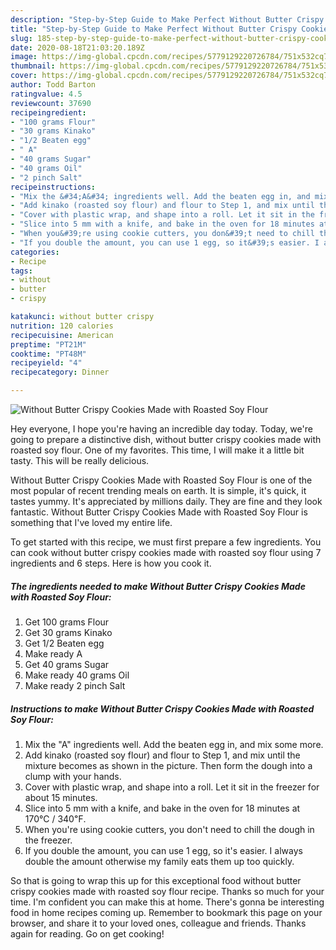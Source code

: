 ```yaml
---
description: "Step-by-Step Guide to Make Perfect Without Butter Crispy Cookies Made with Roasted Soy Flour"
title: "Step-by-Step Guide to Make Perfect Without Butter Crispy Cookies Made with Roasted Soy Flour"
slug: 185-step-by-step-guide-to-make-perfect-without-butter-crispy-cookies-made-with-roasted-soy-flour
date: 2020-08-18T21:03:20.189Z
image: https://img-global.cpcdn.com/recipes/5779129220726784/751x532cq70/without-butter-crispy-cookies-made-with-roasted-soy-flour-recipe-main-photo.jpg
thumbnail: https://img-global.cpcdn.com/recipes/5779129220726784/751x532cq70/without-butter-crispy-cookies-made-with-roasted-soy-flour-recipe-main-photo.jpg
cover: https://img-global.cpcdn.com/recipes/5779129220726784/751x532cq70/without-butter-crispy-cookies-made-with-roasted-soy-flour-recipe-main-photo.jpg
author: Todd Barton
ratingvalue: 4.5
reviewcount: 37690
recipeingredient:
- "100 grams Flour"
- "30 grams Kinako"
- "1/2 Beaten egg"
- " A"
- "40 grams Sugar"
- "40 grams Oil"
- "2 pinch Salt"
recipeinstructions:
- "Mix the &#34;A&#34; ingredients well. Add the beaten egg in, and mix some more."
- "Add kinako (roasted soy flour) and flour to Step 1, and mix until the mixture becomes as shown in the picture. Then form the dough into a clump with your hands."
- "Cover with plastic wrap, and shape into a roll. Let it sit in the freezer for about 15 minutes."
- "Slice into 5 mm with a knife, and bake in the oven for 18 minutes at 170℃ / 340℉."
- "When you&#39;re using cookie cutters, you don&#39;t need to chill the dough in the freezer."
- "If you double the amount, you can use 1 egg, so it&#39;s easier. I always double the amount otherwise my family eats them up too quickly."
categories:
- Recipe
tags:
- without
- butter
- crispy

katakunci: without butter crispy 
nutrition: 120 calories
recipecuisine: American
preptime: "PT21M"
cooktime: "PT48M"
recipeyield: "4"
recipecategory: Dinner

---
```



![Without Butter Crispy Cookies Made with Roasted Soy Flour](https://img-global.cpcdn.com/recipes/5779129220726784/751x532cq70/without-butter-crispy-cookies-made-with-roasted-soy-flour-recipe-main-photo.jpg)

Hey everyone, I hope you're having an incredible day today. Today, we're going to prepare a distinctive dish, without butter crispy cookies made with roasted soy flour. One of my favorites. This time, I will make it a little bit tasty. This will be really delicious.



Without Butter Crispy Cookies Made with Roasted Soy Flour is one of the most popular of recent trending meals on earth. It is simple, it's quick, it tastes yummy. It's appreciated by millions daily. They are fine and they look fantastic. Without Butter Crispy Cookies Made with Roasted Soy Flour is something that I've loved my entire life.


To get started with this recipe, we must first prepare a few ingredients. You can cook without butter crispy cookies made with roasted soy flour using 7 ingredients and 6 steps. Here is how you cook it.

<!--inarticleads1-->

##### The ingredients needed to make Without Butter Crispy Cookies Made with Roasted Soy Flour:

1. Get 100 grams Flour
1. Get 30 grams Kinako
1. Get 1/2 Beaten egg
1. Make ready  A
1. Get 40 grams Sugar
1. Make ready 40 grams Oil
1. Make ready 2 pinch Salt




<!--inarticleads2-->

##### Instructions to make Without Butter Crispy Cookies Made with Roasted Soy Flour:

1. Mix the &#34;A&#34; ingredients well. Add the beaten egg in, and mix some more.
1. Add kinako (roasted soy flour) and flour to Step 1, and mix until the mixture becomes as shown in the picture. Then form the dough into a clump with your hands.
1. Cover with plastic wrap, and shape into a roll. Let it sit in the freezer for about 15 minutes.
1. Slice into 5 mm with a knife, and bake in the oven for 18 minutes at 170℃ / 340℉.
1. When you&#39;re using cookie cutters, you don&#39;t need to chill the dough in the freezer.
1. If you double the amount, you can use 1 egg, so it&#39;s easier. I always double the amount otherwise my family eats them up too quickly.




So that is going to wrap this up for this exceptional food without butter crispy cookies made with roasted soy flour recipe. Thanks so much for your time. I'm confident you can make this at home. There's gonna be interesting food in home recipes coming up. Remember to bookmark this page on your browser, and share it to your loved ones, colleague and friends. Thanks again for reading. Go on get cooking!
